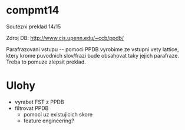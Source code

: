 compmt14
========

Soutezni preklad 14/15

Zdroj DB: http://www.cis.upenn.edu/~ccb/ppdb/

Parafrazovani vstupu -- pomoci PPDB vyrobime ze vstupni vety lattice, ktery krome puvodnich slov/frazi bude obsahovat taky jejich parafraze. Treba to pomuze zlepsit preklad.

Ulohy
=====

- vyrabet FST z PPDB
- filtrovat PPDB
  - pomoci uz existujicich skore
  - feature engineering?
